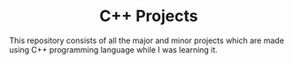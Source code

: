 # <h1 align="center"> C++ Projects </h1>

This repository consists of all the major and minor projects which are made using C++ programming language while I was learning it.
